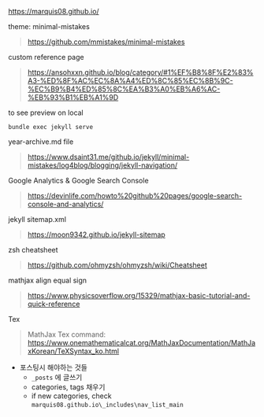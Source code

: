 https://marquis08.github.io/

theme: minimal-mistakes  
> <https://github.com/mmistakes/minimal-mistakes>  

custom reference page  
> <https://ansohxxn.github.io/blog/category/#1%EF%B8%8F%E2%83%A3-%ED%8F%AC%EC%8A%A4%ED%8C%85%EC%8B%9C-%EC%B9%B4%ED%85%8C%EA%B3%A0%EB%A6%AC-%EB%93%B1%EB%A1%9D>  

to see preview on local
```
bundle exec jekyll serve
```

year-archive.md file
> <https://www.dsaint31.me/github.io/jekyll/minimal-mistakes/log4blog/blogging/jekyll-navigation/>   


Google Analytics & Google Search Console
> <https://devinlife.com/howto%20github%20pages/google-search-console-and-analytics/>  

jekyll sitemap.xml
> <https://moon9342.github.io/jekyll-sitemap>  

zsh cheatsheet
> <https://github.com/ohmyzsh/ohmyzsh/wiki/Cheatsheet>  


mathjax align equal sign
> <https://www.physicsoverflow.org/15329/mathjax-basic-tutorial-and-quick-reference>  

Tex
> MathJax Tex command: <https://www.onemathematicalcat.org/MathJaxDocumentation/MathJaxKorean/TeXSyntax_ko.html>

- 포스팅시 해야하는 것들
    - `_posts` 에 글쓰기
    - categories, tags 채우기
    - if new categories, check `marquis08.github.io\_includes\nav_list_main`